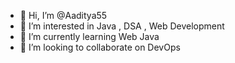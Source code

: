 - 👋 Hi, I’m @Aaditya55
- 👀 I’m interested in Java , DSA , Web Development
- 🌱 I’m currently learning Web Java
- 💞️ I’m looking to collaborate on DevOps


<!---
Aaditya55/Aaditya55 is a ✨ special ✨ repository because its `README.md` (this file) appears on your GitHub profile.
You can click the Preview link to take a look at your changes.
--->

